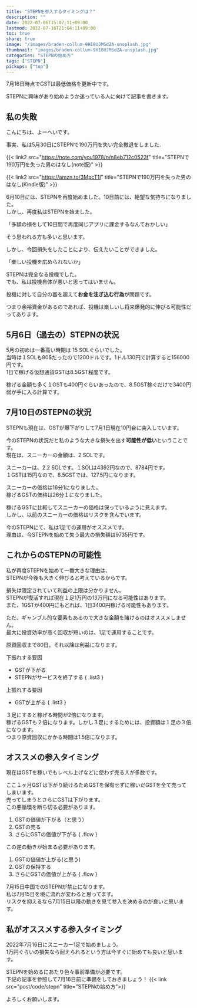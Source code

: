 ```yaml
---
title: "STEPNを参入するタイミングは？"
description: ""
date: 2022-07-06T15:07:11+09:00
lastmod: 2022-07-16T21:04:11+09:00
toc: true
share: true
image: "/images/braden-collum-9HI8UJMSdZA-unsplash.jpg"
thumbnail: "images/braden-collum-9HI8UJMSdZA-unsplash.jpg"
categories: "STEPNの始め方"
tags: ["STEPN"]
pickups: ["top"]
---
```


7月16日時点でGSTは最低価格を更新中です。

STEPNに興味があり始めようか迷っている人に向けて記事を書きます。  

<!--more-->

## 私の失敗

こんにちは、よーへいです。

事実、私は5月30日にSTEPNで190万円を失い完全撤退をしました.  

{{< link2 src="https://note.com/you1978/n/n8eb712c0523f" title="STEPNで190万円を失った男のはなし(note版)" >}}

{{< link2 src="https://amzn.to/3MpcT1I" title="STEPNで190万円を失った男のはなし(Kindle版)" >}}

6月10日には、STEPNを再度始めました。10日前には、絶望な気持ちになりました。    
しかし、再度私はSTEPNを始ました。  


「多額の損をして10日間で再度同じアプリに課金するなんておかしい」
  
そう思われる方も多いと思います。  

しかし、今回損失をしたことにより、伝えたいことができました。 

「楽しい投機を広められないか」

STEPNは完全なる投機でした。  
でも、私は投機自体が悪いと思ってはいません。  

投機に対して自分の器を超えて**お金を注ぎ込む行為**が問題です。  

つまり余裕資金があるのであれば、投機は楽しいし将来爆発的に伸びる可能性だってあります。

## 5月6日（過去の）STEPNの状況

5月の初めは一番高い時期は 15 SOLぐらいでした。  
当時は１SOLも80$だったので1200ドルです。1ドル130円で計算すると156000円です。  
1日で稼げる仮想通貨GSTは8.5GST程度です。  

稼げる金額も多く１GSTも400円ぐらいあったので、8.5GST稼ぐだけで3400円弱が手に入る計算です。  

## 7月10日のSTEPNの状況

STEPNも現在は、GSTが爆下がりして7月1日現在10円台に突入しています。  

今のSTEPNの状況だと私のような大きな損失を出す**可能性が低い**ということです。  
現在は、スニーカーの金額は、2 SOLです。  
  
スニーカーは、2.2 SOLです。１SOLは4392円なので、8784円です。  
１GSTは15円なので、8.5GSTでは、127.5円になります。

スニーカーの価格は16分1になりました。   
稼げるGSTの価格は26分１になりました。  

稼げるGSTに比較してスニーカーの価格は保っているように見えます。  
しかし、以前のスニーカーの価格はリスクを含んでいます。  
   
今のSTEPNにて、私は1足での運用がオススメです。  
理由は、今STEPNを始めて失う最大の損失額は9735円です。  

## これからのSTEPNの可能性

私が再度STEPNを始めて一番大きな理由は、  
STEPNが今後も大きく伸びると考えているからです。  

損失は限定されていて利益の上限は分かりません。  
STEPNが復活すれば現在１足1万円の13万円になる可能性はあります。  
また、1GSTが400円にもどれば、1日3400円稼げる可能性もあります。  

ただ、ギャンブル的な要素もあるので大きな金額を賭けるのはオススメしません。  
最大に投資効率が高く回収が短いのは、1足で運用することです。  

原資回収まで80日。それ以降は利益になります。  

下振れする要因
- GSTが下がる
- STEPNがサービスを終了する
{ .list3 }

上振れする要因
- GSTが上がる
{ .list3 }

３足にすると稼げる時間が2倍になります。  
稼げるGSTも２倍になります。しかし３足にするためには、投資額は１足の３倍になります。  
つまり原資回収にかかる時間は1.5倍になります。  

## オススメの参入タイミング
 
現在はGSTを稼いでもレベル上げなどに使わず売る人が多数です。  

ここ１ヶ月GSTは下がり続けるためGSTを保有せずに稼いだGSTを全て売ってしまいます。  
売ってしまうとさらにGSTは下がります。  
この悪循環を断ち切る必要があります。

1. GSTの価値が下がる（と思う）
1. GSTの売る
1. さらにGSTの価値が下がる
{ .flow }

この逆の動きが始まる必要があります。

1. GSTの価値が上がる(と思う)
1. GSTの保持する
1. さらにGSTの価値が上がる
{ .flow }

7月15日中国でのSTEPNが禁止になります。  
私は7月15日を境に流れが変わると思ってます。  
リスクを抑えるなら7月15日以降の動きを見て参入を決めるのが良いと思います。

## 私がオススメする参入タイミング

2022年7月16日にスニーカー1足で始めましょう。  
1万円ぐらいの損失なら耐えられるという方は今すぐに始めても良いと思います。  

STEPNを始めるにあたり色々事前準備が必要です。  
下記の記事を参照して7月16日前に準備をしておきましょう！
{{< link src="post/code/stepn" title="STEPNの始め方">}}

よろしくお願いします。


